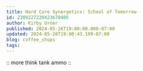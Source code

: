 ```yaml
---
title: Hard Core Synergetics: School of Tomorrow
id: 2309227220423670405
author: Kirby Urner
published: 2024-05-26T19:00:00.000-07:00
updated: 2024-05-26T19:00:43.199-07:00
blog: coffee_shops
tags: 
---
```


:: more think tank ammo ::